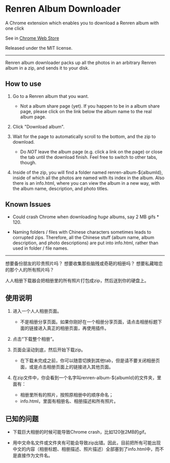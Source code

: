 Renren Album Downloader
====

A Chrome extension which enables you to download a Renren album with one click

See in [Chrome Web Store](https://chrome.google.com/webstore/detail/enmkdplopmpkfnlefdldpkbcmihgcdec)

Released under the MIT license.


- - - - -


Renren album downloader packs up all the photos in an arbitrary Renren album in a zip, and sends it to your disk.


How to use
----

1. Go to a Renren album that you want.
   * Not a album share page (yet). If you happen to be in a album share page, please click on the link below the album name to the real album page.

2. Click "Download album".

3. Wait for the page to automatically scroll to the bottom, and the zip to download.
   * Do *NOT* leave the album page (e.g. click a link on the page) or close the tab until the download finish. Feel free to switch to other tabs, though.

4. Inside of the zip, you will find a folder named renren-album-${albumId}, inside of which all the photos are named with its index in the album. Also there is an info.html, where you can view the album in a new way, with the album name, description, and photo titles.


Known Issues
----

* Could crash Chrome when downloading *huge* albums, say 2 MB gifs * 120.

* Naming folders / files with Chinese characters sometimes leads to corrupted zips. Therefore, all the Chinese stuff (album name, album description, and photo descriptions) are put into info.html, rather than used in folder / file names.


- - - - -


想要备份朋友的珍贵照片吗？
想要收集那些脑残或奇葩的相册吗？
想要私藏暗恋的那个人的所有照片吗？

人人相册下载器会把相册里的所有照片打包成zip，然后送到你的硬盘上。


使用说明
----

1. 进入一个人人相册页面。
   * 不是相册分享页面。如果你刚好在一个相册分享页面，请点击相册标题下面的链接进入真正的相册页面，再使用插件。

2. 点击“下载整个相册”。

3. 页面会滚动到底，然后开始下载zip。
   * 在下载未完成之前，你可以随意切换到其他tab，但是请不要关闭相册页面，或是点击相册页面上的链接进入其他页面。

4. 在zip文件中，你会看到一个名字叫renren-album-${albumId}的文件夹，里面有：
   * 相册里所有的照片，按照原相册中的顺序命名；
   * info.html，里面有相册名、相册描述和所有照片。


已知的问题
----

* 下载巨大相册的时候可能导致Chrome crash，比如120张2MB的gif。

* 用中文命名文件或文件夹有可能会导致zip出错。因此，目前把所有可能出现中文的内容（相册标题、相册描述、照片描述）全部塞到了info.html中，而不是直接作为文件名。